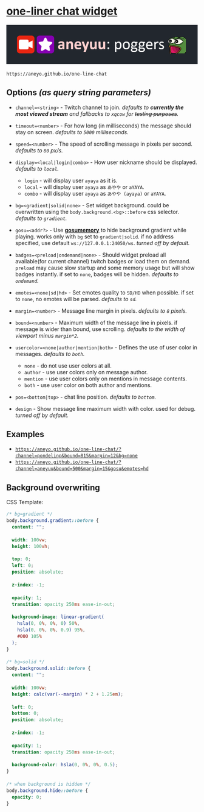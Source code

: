 # [**one-liner chat widget**](https://aneyo.github.io/one-line-chat)

![](./poggers.png)

```
https://aneyo.github.io/one-line-chat
```

## Options _(as query string parameters)_

- `channel=<string>` - Twitch channel to join. _defaults to **currently the most viewed stream** and fallbacks to `xqcow` for ~~testing purposes~~._

- `timeout=<number>` - For how long (in milliseconds) the message should stay on screen. _defaults to `5000` milliseconds._

- `speed=<number>` - The speed of scrolling message in pixels per second. _defaults to `80` px/s._

- `display=<local|login|combo>` - How user nickname should be displayed. _defaults to `local`._

  - `login` - will display user `ayaya` as it is.
  - `local` - will display user `ayaya` as `あやや` or `aYAYA`.
  - `combo` - will display user `ayaya` as `あやや (ayaya)` or `aYAYA`.

- `bg=<gradient|solid|none>` - Set widget background. could be overwritten using the `body.background.<bg>::before` css selector. _defaults to `gradient`._

- `gosu=<addr?>` - Use [**gosumemory**](https://github.com/l3lackShark/gosumemory) to hide background gradient while playing. works only with `bg` set to `gradient|solid`. if no address specified, use default `ws://127.0.0.1:24050/ws`. _turned off by default._

- `badges=<preload|ondemand|none>` - Should widget preload all available(for current channel) twitch badges or load them on demand. `preload` may cause slow startup and some memory usage but will show badges instantly. if set to `none`, badges will be hidden. _defaults to `ondemand`._

- `emotes=<none|sd|hd>` - Set emotes quality to `SD/HD` when possible. if set to `none`, no emotes will be parsed. _defaults to `sd`._

- `margin=<number>` - Message line margin in pixels. _defaults to `8` pixels._

- `bound=<number>` - Maximum width of the message line in pixels. if message is wider than bound, use scrolling. _defaults to the width of viewport minus `margin*2`._

- `usercolor=<none|author|mention|both>` - Defines the use of user color in messages. _defaults to `both`._

  - `none` - do not use user colors at all.
  - `author` - use user colors only on message author.
  - `mention` - use user colors only on mentions in message contents.
  - `both` - use user color on both author and mentions.

- `pos=<bottom|top>` - chat line position. _defaults to `bottom`._

- `design` - Show message line maximum width with color. used for debug. _turned off by default._

## Examples

- [`https://aneyo.github.io/one-line-chat/?channel=pondelinp&bound=815&margin=12&bg=none`](https://aneyo.github.io/one-line-chat/?channel=pondelinp&bound=815&margin=12&bg=none)
- [`https://aneyo.github.io/one-line-chat/?channel=aneyuu&bound=500&margin=15&gosu&emotes=hd`](https://aneyo.github.io/one-line-chat/?channel=aneyuu&bound=500&margin=15&gosu&emotes=hd)

## Background overwriting

CSS Template:

```css
/* bg=gradient */
body.background.gradient::before {
  content: "";

  width: 100vw;
  height: 100vh;

  top: 0;
  left: 0;
  position: absolute;

  z-index: -1;

  opacity: 1;
  transition: opacity 250ms ease-in-out;

  background-image: linear-gradient(
    hsla(0, 0%, 0%, 0) 50%,
    hsla(0, 0%, 0%, 0.9) 95%,
    #000 105%
  );
}

/* bg=solid */
body.background.solid::before {
  content: "";

  width: 100vw;
  height: calc(var(--margin) * 2 + 1.25em);

  left: 0;
  bottom: 0;
  position: absolute;

  z-index: -1;

  opacity: 1;
  transition: opacity 250ms ease-in-out;

  background-color: hsla(0, 0%, 0%, 0.5);
}

/* when background is hidden */
body.background.hide::before {
  opacity: 0;
}
```
